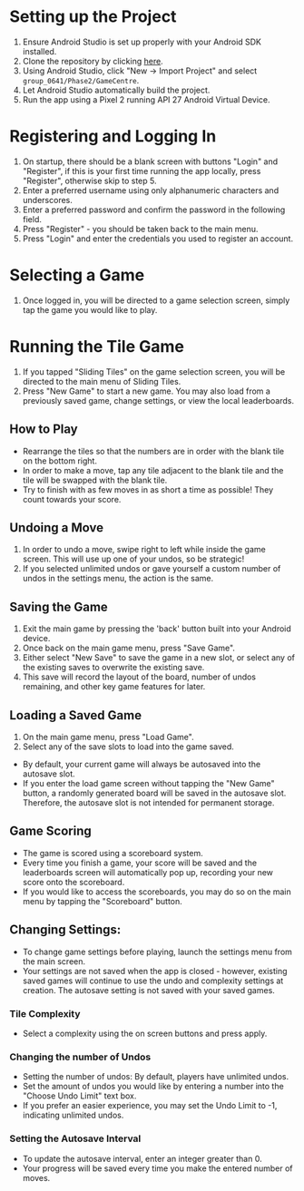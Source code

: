 # Setting up the Project
1. Ensure Android Studio is set up properly with your Android SDK installed.
2. Clone the repository by clicking [here](/https://markus.teach.cs.toronto.edu/git/csc207-2018-09-reg/group_0641).
3. Using Android Studio, click "New -> Import Project" and select `group_0641/Phase2/GameCentre`.
4. Let Android Studio automatically build the project.
5. Run the app using a Pixel 2 running API 27 Android Virtual Device.

# Registering and Logging In
1. On startup, there should be a blank screen with buttons "Login" and "Register", if this is your first time running the app locally, press "Register", otherwise skip to step 5.
2. Enter a preferred username using only alphanumeric characters and underscores.
3. Enter a preferred password and confirm the password in the following field.
4. Press "Register" - you should be taken back to the main menu.
5. Press "Login" and enter the credentials you used to register an account.

# Selecting a Game
1. Once logged in, you will be directed to a game selection screen, simply tap the game you would like to play.

# Running the Tile Game
1. If you tapped "Sliding Tiles" on the game selection screen, you will be directed to the main menu of Sliding Tiles.
2. Press "New Game" to start a new game. You may also load from a previously saved game, change settings, or view the local leaderboards.

## How to Play
* Rearrange the tiles so that the numbers are in order with the blank tile on the bottom right.
* In order to make a move, tap any tile adjacent to the blank tile and the tile will be swapped with the blank tile.
* Try to finish with as few moves in as short a time as possible! They count towards your score.

## Undoing a Move
1. In order to undo a move, swipe right to left while inside the game screen. This will use up one of your undos, so be strategic!
2. If you selected unlimited undos or gave yourself a custom number of undos in the settings menu, the action is the same.

## Saving the Game
1. Exit the main game by pressing the 'back' button built into your Android device.
2. Once back on the main game menu, press "Save Game".
3. Either select "New Save" to save the game in a new slot, or select any of the existing saves to overwrite the existing save.
4. This save will record the layout of the board, number of undos remaining, and other key game features for later.

## Loading a Saved Game
1. On the main game menu, press "Load Game".
2. Select any of the save slots to load into the game saved.
* By default, your current game will always be autosaved into the autosave slot.
* If you enter the load game screen without tapping the "New Game" button, a randomly generated board will be saved in the autosave slot. Therefore, the autosave slot is not intended for permanent storage.

## Game Scoring
* The game is scored using a scoreboard system.
* Every time you finish a game, your score will be saved and the leaderboards screen will automatically pop up, recording your new score onto the scoreboard.
* If you would like to access the scoreboards, you may do so on the main menu by tapping the "Scoreboard" button.

## Changing Settings:
* To change game settings before playing, launch the settings menu from the main screen.
* Your settings are not saved when the app is closed - however, existing saved games will continue to use the undo and complexity settings at creation. The autosave setting is not saved with your saved games.

### Tile Complexity
* Select a complexity using the on screen buttons and press apply.

### Changing the number of Undos
* Setting the number of undos: By default, players have unlimited undos.
* Set the amount of undos you would like by entering a number into the "Choose Undo Limit" text box.
* If you prefer an easier experience, you may set the Undo Limit to -1, indicating unlimited undos.

### Setting the Autosave Interval
* To update the autosave interval, enter an integer greater than 0.
* Your progress will be saved every time you make the entered number of moves.
